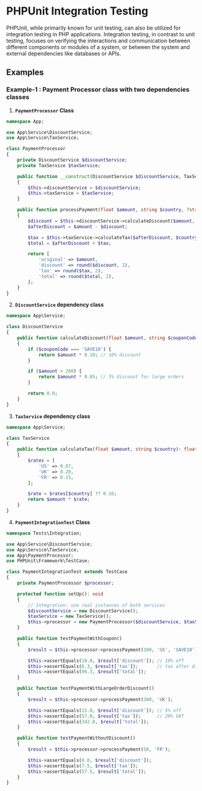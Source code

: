 # PHPUnit Integration Testing

PHPUnit, while primarily known for unit testing, can also be utilized for integration testing in PHP applications. Integration testing, in contrast to unit testing, focuses on verifying the interactions and communication between different components or modules of a system, or between the system and external dependencies like databases or APIs.

## Examples

### Example-1 : Payment Processor class with two dependencies classes

1. **`PaymentProcessor` Class**

```php
namespace App;

use App\Service\DiscountService;
use App\Service\TaxService;

class PaymentProcessor
{
    private DiscountService $discountService;
    private TaxService $taxService;

    public function __construct(DiscountService $discountService, TaxService $taxService)
    {
        $this->discountService = $discountService;
        $this->taxService = $taxService;
    }

    public function processPayment(float $amount, string $country, ?string $coupon = null): array
    {
        $discount = $this->discountService->calculateDiscount($amount, $coupon);
        $afterDiscount = $amount - $discount;

        $tax = $this->taxService->calculateTax($afterDiscount, $country);
        $total = $afterDiscount + $tax;

        return [
            'original' => $amount,
            'discount' => round($discount, 2),
            'tax' => round($tax, 2),
            'total' => round($total, 2),
        ];
    }
}
```

2. **`DiscountService` dependency class**

```php
namespace App\Service;

class DiscountService
{
    public function calculateDiscount(float $amount, string $couponCode = null): float
    {
        if ($couponCode === 'SAVE10') {
            return $amount * 0.10; // 10% discount
        }

        if ($amount > 200) {
            return $amount * 0.05; // 5% discount for large orders
        }

        return 0.0;
    }
}
```

3. **`TaxService` dependency class**

```php
namespace App\Service;

class TaxService
{
    public function calculateTax(float $amount, string $country): float
    {
        $rates = [
            'US' => 0.07,
            'UK' => 0.20,
            'FR' => 0.15,
        ];

        $rate = $rates[$country] ?? 0.10;
        return $amount * $rate;
    }
}
```

4. **`PaymentIntegrationTest` Class**

```php
namespace Tests\Integration;

use App\Service\DiscountService;
use App\Service\TaxService;
use App\PaymentProcessor;
use PHPUnit\Framework\TestCase;

class PaymentIntegrationTest extends TestCase
{
    private PaymentProcessor $processor;

    protected function setUp(): void
    {
        // Integration: use real instances of both services
        $discountService = new DiscountService();
        $taxService = new TaxService();
        $this->processor = new PaymentProcessor($discountService, $taxService);
    }

    public function testPaymentWithCoupon()
    {
        $result = $this->processor->processPayment(100, 'US', 'SAVE10');

        $this->assertEquals(10.0, $result['discount']); // 10% off
        $this->assertEquals(6.3, $result['tax']);       // tax after discount
        $this->assertEquals(96.3, $result['total']);
    }

    public function testPaymentWithLargeOrderDiscount()
    {
        $result = $this->processor->processPayment(300, 'UK');

        $this->assertEquals(15.0, $result['discount']); // 5% off
        $this->assertEquals(57.0, $result['tax']);      // 20% VAT
        $this->assertEquals(342.0, $result['total']);
    }

    public function testPaymentWithoutDiscount()
    {
        $result = $this->processor->processPayment(50, 'FR');

        $this->assertEquals(0.0, $result['discount']);
        $this->assertEquals(7.5, $result['tax']);
        $this->assertEquals(57.5, $result['total']);
    }
}
```

